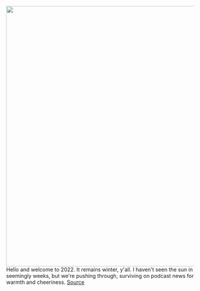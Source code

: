 <img src='https://cdn.vox-cdn.com/thumbor/Iw1HsIW2lcoQotZoMj91YHdn2oo=/0x0:3000x2000/1200x800/filters:focal(1260x760:1740x1240)/cdn.vox-cdn.com/uploads/chorus_image/image/70345579/acastro_210430_1777_audioApps_0002.0.jpg' width='700px' /><br/>
Hello and welcome to 2022. It remains winter, y'all. I haven't seen the sun in seemingly weeks, but we're pushing through, surviving on podcast news for warmth and cheeriness.
<a href='https://www.theverge.com/2022/1/4/22865820/podcast-hot-pod-news-roundup-audio-disney-spotify-siriusxm'> Source <a/>